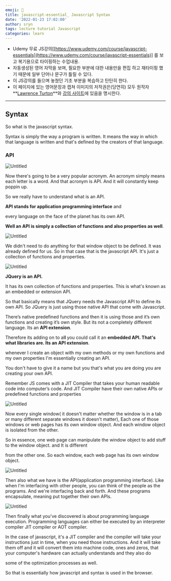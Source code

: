 ```yaml
---
emoji: 📑
title: javascript-essential_ Javascript Syntax
date: '2022-01-23 17:02:00'
author: sryn
tags: lecture tutorial Javascript
categories: learn
---
```


- Udemy 무료 JS강의[[https://www.udemy.com/course/javascript-essentials](https://www.udemy.com/course/javascript-essentials)] 를 보고 복기용으로 타이핑하는 수업내용.
- 자동생성된 영어 자막을 보며, 필요한 부분에 대한 내용만을 편집 하고 재타이핑 했기 때문에 일부 단어나 문구가 틀릴 수 있다.
- 이 JS강의를 들으며 놓쳤던 기초 부분을 복습하고 탄탄히 한다.
- 이 페이지에 있는 영어문장과 캡쳐 이미지의 저작권은(당연히) 모두 원작자 **[Lawrence Turton](https://www.udemy.com/user/lawrenceturton/)**와 [강의 사이트](https://www.udemy.com/course/javascript-essentials)에 있음을 명시한다.

---

## Syntax

So what is the javascript syntax.

Syntax is simply the way a program is written. It means the way in which that language is written and that's defined by the creators of that language.

### API

![Untitled](https://s3-us-west-2.amazonaws.com/secure.notion-static.com/e8d04c91-2ec9-4c73-9d7c-dd78d8479ce9/Untitled.png)

Now there's going to be a very popular acronym. An acronym simply means each letter is a word. And that acronym is API. And it will constantly keep poppin up.

So we really have to understand what is an API.

**API stands for application programming interface** and

every language on the face of the planet has its own API.

**Well an API is simply a collection of functions and also properties as well**.

![Untitled](https://s3-us-west-2.amazonaws.com/secure.notion-static.com/cd9d7c87-cef6-4f3a-a4e9-569d3997c8ce/Untitled.png)

We didn't need to do anything for that window object to be defined. It was already defined for us. So in that case that is the javascript API. It's just a collection of functions and properties.

![Untitled](https://s3-us-west-2.amazonaws.com/secure.notion-static.com/5c84611a-d1ec-4316-99de-be6b45f5e07b/Untitled.png)

**JQuery is an API.**

It has its own collection of functions and properties. This is what's known as an embedded or extension API.

So that basically means that JQuery needs the Javascript API to define its own API. So JQuery is just using those native API that come with Javascript.

There’s native predefined functions and then it is using those and it’s own functions and creating it’s own style. But its not a completely different language. Its an **API extension**.

Therefore its adding on to al**l** you could call it an **embedded API. That's what libraries are. Its an API extension**.

whenever I create an object with my own methods or my own functions and my own properties I'm essentially creating an API.

You don't have to give it a name but you that's what you are doing you are creating your own API.

Remember JS comes with a JIT Compiler that takes your human readable code into computer’s code. And JIT Compiler have their own native APIs or predefined functions and properties

![Untitled](https://s3-us-west-2.amazonaws.com/secure.notion-static.com/967ffe29-664f-436d-8a9c-a4def48ce406/Untitled.png)

Now every single window( it doesn't matter whether the window is in a tab or many different separate windows it doesn't matter), Each one of those windows or web pages has its own window object. And each window object is isolated from the other.

So in essence, one web page can manipulate the window object to add stuff to the window object. and It is different

from the other one. So each window, each web page has its own window object.

![Untitled](https://s3-us-west-2.amazonaws.com/secure.notion-static.com/4154896c-5fcc-4506-802d-9467d3fd48a6/Untitled.png)

Then also what we have is the API(application programming interface). Like when I'm interfacing with other people, you can think of the people as the programs. And we're interfacing back and forth. And these programs encapsulate, meaning put together their own APIs.

![Untitled](https://s3-us-west-2.amazonaws.com/secure.notion-static.com/68aeadde-77f8-41a6-abe1-755e812c5a36/Untitled.png)

Then finally what you've discovered is about programming language execution. Programming languages can either be executed by an interpreter compiler JIT compiler or AOT compiler.

In the case of javascript, it's a JIT compiler and the compiler will take your instructions just in time, when you need those instructions. And it will take them off and it will convert them into machine code, ones and zeros, that your computer's hardware can actually understands and they also do

some of the optimization processes as well.

So that is essentially how javascript and syntax is used in the browser.

```toc

```
